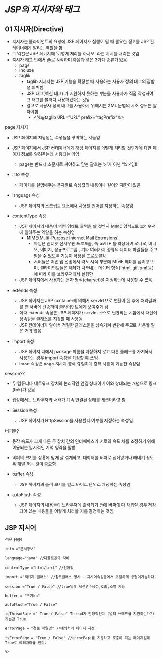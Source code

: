 # _JSP의 지시자와 태그_

## 01 지시자(Directive)

- 지시자는 클라이언트의 요청에 JSP 페이지가 실행이 될 때 필요한 정보를 JSP 컨테이너에게 알리는 역할을 함
- 그 역할은 JSP 페이지에 ‘이렇게 처리를 하시오’ 라는 지시를 내리는 것임
- 지시자 태그 안에서 @로 시작하며 다음과 같은 3가지 종류가 있음
  - page
  - include
  - taglib
    - taglib 지시자는 JSP 기능을 확장할 때 사용하는 사용자 정의 태그의 집합을 의미함
    - JSP 태그(액션 태그) 가 지원하지 못하는 부분을 사용자가 직접 작성하여 그 태그를 불러다 사용하겠다는 것임
    - 참고로 사용자 정의 태그를 사용하기 위해서는 XML 문법의 기초 정도는 알아야함
      - <%@taglib URL=”URL” prefix=”tagPrefix”%>

page 지시자

- JSP 페이지에 지원된는 속성들을 정의하는 것들임
- JSP 페이지에서 JSP 컨테이너에게 해당 페이지를 어떻게 처리할 것인가에 대한 페이지 정보를 알려주는데 사용되는 거임

  - page는 반드시 소문자로 써야하고 닫는 괄호는 ‘>’가 아닌 ‘%>’임!!!

- info 속성
  - 페이지를 설명해주는 문자열로 속성값의 내용이나 길이의 제한이 없음
- language 속성
  - JSP 페이지의 스크립트 요소에서 사용할 언어를 지정하는 속성임
- contentType 속성

  - JSP 페이지의 내용이 어떤 형태로 출력을 할 것인지 MIME 형식으로 브라우저에 알려주는 역할을 하는 속성임
    - MIME(Multi-Purpose Internet Mail Extensions)
      - 마임은 인터넷 전자우편 프로토콜, 즉 SMTP 를 확장하여 오디오, 비디오, 이미지, 응용프로그램 , 기타 여러가지 종류의 데이터 파일들을 주고 받을 수 있도록 기능이 확장된 프로토콜임
      - 서버들은 어떤 웹 전송에서 라도 시작 부분에 MIME 헤더를 집어넣으며, 클라이언트들은 헤더가 나타내는 데이터 형식( html, gif, xml 등) 에 따라 이를 브라우저에서 실행함
  - JSP 페이지에서 사용하는 문자 형식(charset)을 지정하는데 사용할 수 있음

- extends 속성
  - JSP 페이지는 JSP container에 의해서 servlet으로 변환이 된 후에 처리결과를 웹 서버에 전송하여 클라이언트에게 보여주게 됨
  - 이때 extends 속성은 JSP 페이지가 servlet 소스로 변환되는 시점에서 자신이 상속받을 클래스를 지정할 때 사용됨
  - JSP 컨테이너가 알아서 적절한 클래스들을 상속기켜 변환해 주므로 사용할 일은 거의 없음
- import 속성
  - JSP 페이지 내에서 package 이름을 지정하지 않고 다른 클래스를 가져와서 사용하는 경우 import 속성을 지정할 때 쓰임
  - imort 속성은 page 지시자 중에 유일하게 중복 사용이 가능한 속성임

session??

- 두 컴퓨터나 네트워크 장치의 논리적인 연결 상태이며 이와 상대되는 개념으로 링크(link)가 있음
- 웹상에서는 브라우저와 서바가 계속 연결된 상태를 세션이라고 함

- Session 속성
  - JSP 페이지가 HttpSession을 사용할지 여부를 지정하는 속성임

버퍼란?

- 동작 속도가 크게 다른 두 장치 간의 인터페이스가 서로의 속도 차를 조정하기 위해 이용되는 일시적인 기억 영역을 말함
- 버퍼의 크기를 상황에 맞게 잘 설계하고, 데이터를 버퍼로 집어넣거나 빼내기 쉽도록 개발 하는 것이 중요함

- buffer 속성

  - JSP 페이지의 출력 크기를 킬로 바이트 단위로 지정하는 속성임

- autoFlush 속성
  - JSP 페이지의 내용들이 브라우저에 출력되기 전에 버퍼에 다 채워질 경우 저장되어 있는 내용들을 어떻게 처리할 지를 결정하는 것임

## JSP 지시어

```
<%@ page

info ="문서정보"

language="java" //디폴트값이 자바

contentType ="html/text" //언어값

import ="팩키지.클래스" //참조클래스 명시 - 지시어속성중에서 유일하게 중첩이가능하다.

session ="True / False" //true일때 세션변수생성,호출,소멸 가능

buffer = "크기kb"

autoFlush="True / False"

isThreadSafe =" True / False" Thread가 안정적인지 (멀티 쓰레드를 지원하는가?) 기본값 True

errorPage = "경로 파일명" //예외처리 페이지 지정

isErrorPage = "True / False" //errorPage를 지정하고 호출이 되는 페이지일때 True로 예외처리를 한다.

%>
```
